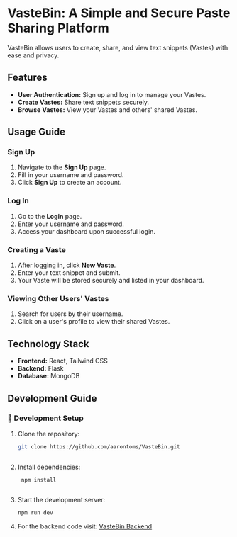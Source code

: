 # VasteBin: A Simple and Secure Paste Sharing Platform

VasteBin allows users to create, share, and view text snippets (Vastes) with ease and privacy.  

## Features
- **User Authentication:** Sign up and log in to manage your Vastes.
- **Create Vastes:** Share text snippets securely.
- **Browse Vastes:** View your Vastes and others' shared Vastes.

## Usage Guide

### Sign Up
1. Navigate to the **Sign Up** page.
2. Fill in your username and password.
3. Click **Sign Up** to create an account.

### Log In
1. Go to the **Login** page.
2. Enter your username and password.
3. Access your dashboard upon successful login.

### Creating a Vaste
1. After logging in, click **New Vaste**.
2. Enter your text snippet and submit.
3. Your Vaste will be stored securely and listed in your dashboard.

### Viewing Other Users' Vastes
1. Search for users by their username.
2. Click on a user's profile to view their shared Vastes.

## Technology Stack
- **Frontend:** React, Tailwind CSS
- **Backend:** Flask
- **Database:** MongoDB

## Development Guide
### 📖 Development Setup
1. Clone the repository:
   ```bash
   git clone https://github.com/aarontoms/VasteBin.git
  
2. Install dependencies:
   ```bash
    npm install
  
3. Start the development server:
    ```bash
    npm run dev

4. For the backend code visit:
   [VasteBin Backend](https://github.com/aarontoms/VasteBin-backend)
